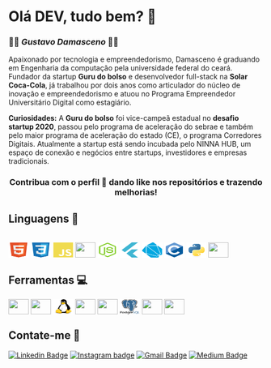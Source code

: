 <h1> Olá DEV, tudo bem? 🖖 </h1>

### 👨‍🎓 **_Gustavo Damasceno_** 👨‍🎓

Apaixonado por tecnologia e empreendedorismo, Damasceno é graduando em Engenharia da computação pela universidade federal do ceará. Fundador da startup **Guru do bolso** e desenvolvedor full-stack na **Solar Coca-Cola**, já trabalhou por dois anos como articulador do núcleo de inovação e empreendedorismo e atuou no Programa Empreendedor Universitário Digital como estagiário.

**Curiosidades:** A **Guru do bolso** foi vice-campeã estadual no **desafio startup 2020**, passou pelo programa de aceleração do sebrae e também pelo maior programa de aceleração do estado (CE), o programa Corredores Digitais. Atualmente a startup está sendo incubada pelo NINNA HUB, um espaço de conexão e negócios entre startups, investidores e empresas tradicionais.

<div align="center">
  
  ### Contribua com o perfil 🤩 dando like nos repositórios e trazendo melhorias!
</div>

## Linguagens 📖
<div style="display: inline_block"><br>
  <img align="center"  height="30" width="40" src="https://raw.githubusercontent.com/devicons/devicon/master/icons/html5/html5-original.svg">
  <img align="center"  height="30" width="40" src="https://raw.githubusercontent.com/devicons/devicon/master/icons/css3/css3-original.svg">
  <img align="center"  height="30" width="40" src="https://raw.githubusercontent.com/devicons/devicon/master/icons/javascript/javascript-plain.svg">
  <img align="center"  height="30" width="40" src="https://www.vectorlogo.zone/logos/reactjs/reactjs-icon.svg">
  <img align="center"  height="30" width="40" src="https://raw.githubusercontent.com/devicons/devicon/master/icons/nodejs/nodejs-plain.svg">
  <img align="center"  height="30" width="40" src="https://raw.githubusercontent.com/devicons/devicon/master/icons/flutter/flutter-plain.svg">
  <img align="center"  height="30" width="40" src="https://raw.githubusercontent.com/devicons/devicon/master/icons/dart/dart-plain.svg">
  <img align="center"  height="30" width="40" src="https://raw.githubusercontent.com/devicons/devicon/master/icons/c/c-original.svg">
  <img align="center"  height="30" width="40" src="https://raw.githubusercontent.com/devicons/devicon/master/icons/python/python-original.svg">
  <img align="center"  height="30" width="40" src="https://dg8krxphbh767.cloudfront.net/tracks/abap.svg">
  
## Ferramentas 💻
<img align="center"  height="30" width="40" src="https://img.icons8.com/color/344/sap.png">
<img align="center"  height="30" width="40" src="https://img.icons8.com/color/344/figma--v1.png">
<img align="center"  height="30" width="40" src="https://raw.githubusercontent.com/devicons/devicon/master/icons/linux/linux-original.svg">
<img align="center"  height="30" width="40" src="https://www.alwaysinnovating.com/images/beagleboard.png">
<img align="center"  height="30" width="40" src="https://img.icons8.com/color/480/raspberry-pi.png">
<img align="center"  height="30" width="40" src="https://raw.githubusercontent.com/devicons/devicon/master/icons/postgresql/postgresql-original-wordmark.svg">
<img align="center"  height="30" width="40" src="https://cdn.icon-icons.com/icons2/2415/PNG/512/mongodb_plain_wordmark_logo_icon_146423.png">
<img align="center"  height="30" width="40" src="https://i0.wp.com/www.inflectra.com/Images/Logos/Microsoft-Azure-DevOps.png?resize=246%2C140&ssl=1">

  
 ##  Contate-me :speech_balloon:
[![Linkedin Badge](https://img.shields.io/badge/-LinkedIn-blue?style=flat-square&logo=Linkedin&logoColor=white&link=https://www.linkedin.com/in/gustavo-damasceno-650796163/)](https://www.linkedin.com/in/gustavo-damasceno-650796163/)
[![Instagram badge](https://img.shields.io/badge/-Instagram-dc5273?style=flat-square&logo=Instagram&logoColor=white&link=https://www.instagram.com/gudamasc)](https://www.instagram.com/gudamasc/)
[![Gmail Badge](https://img.shields.io/badge/-Gmail-c14438?style=flat-square&logo=Gmail&logoColor=white&link=mailto:eng.damasceno@alu.ufc.br)](mailto:eng.damasceno@alu.ufc.br)
[![Medium Badge](https://img.shields.io/badge/medium-%2312100E.svg?&style=flat-square&logo=medium&logoColor=white&link=https://medium.com/@eng.damasceno)](https://medium.com/@eng.damasceno)

<!--
**GustavoDamasceno/GustavoDamasceno** is a ✨ _special_ ✨ repository because its `README.md` (this file) appears on your GitHub profile.

Here are some ideas to get you started:

- 🔭 I’m currently working on ...
- 🌱 I’m currently learning ...
- 👯 I’m looking to collaborate on ...
- 🤔 I’m looking for help with ...
- 💬 Ask me about ...
- 📫 How to reach me: ...
- 😄 Pronouns: ...
- ⚡ Fun fact: ...
-->
